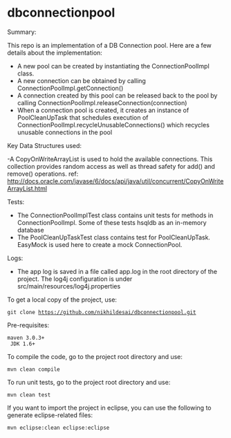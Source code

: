 dbconnectionpool
================

Summary:

This repo is an implementation of a DB Connection pool. Here are a few details about the implementation:

- A new pool can be created by instantiating the ConnectionPoolImpl class. 
- A new connection can be obtained by calling ConnectionPoolImpl.getConnection()
- A connection created by this pool can be released back to the pool by calling ConnectionPoolImpl.releaseConnection(connection)
- When a connection pool is created, it creates an instance of PoolCleanUpTask that schedules execution of ConnectionPoolImpl.recycleUnusableConnections() which recycles unusable connections in the pool


Key Data Structures used:

-A CopyOnWriteArrayList is used to hold the available connections. This collection provides random access as well as thread safety for add() and remove() operations. 
ref: http://docs.oracle.com/javase/6/docs/api/java/util/concurrent/CopyOnWriteArrayList.html


Tests:

- The ConnectionPoolImplTest class contains unit tests for methods in ConnectionPoolImpl. Some of these tests hsqldb as an in-memory database
- The PoolCleanUpTaskTest class contains test for PoolCleanUpTask. EasyMock is used here to create a mock ConnectionPool.


Logs:

- The app log is saved in a file called app.log in the root directory of the project. The log4j configuration is under src/main/resources/log4j.properties


To get a local copy of the project, use:

 <code>git clone https://github.com/nikhildesai/dbconnectionpool.git </code>


Pre-requisites:

<code>maven 3.0.3+<br>
JDK 1.6+ </code>


To compile the code, go to the project root directory and use:

 <code>mvn clean compile </code>


To run unit tests, go to the project root directory and use:

 <code>mvn clean test </code>


If you want to import the project in eclipse, you can use the following to generate eclipse-related files:

 <code>mvn eclipse:clean eclipse:eclipse</code>
